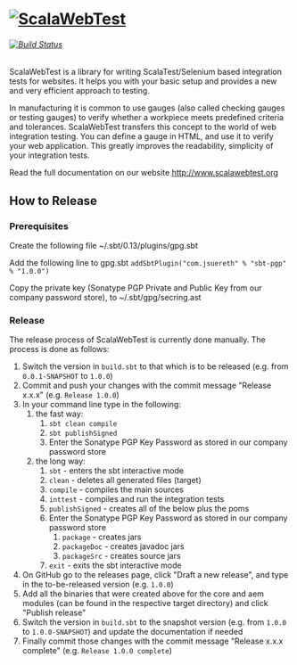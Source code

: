 # [![ScalaWebTest](http://localhost:4000/images/swt-logo-light.png)](http://www.scalawebtest.org)
###### [![Build Status](https://travis-ci.org/unic/ScalaWebTest.svg?branch=master)](https://travis-ci.org/unic/ScalaWebTest)
ScalaWebTest is a library for writing ScalaTest/Selenium based integration tests for websites. It helps you with your basic setup and provides a new and very efficient approach to testing.

In manufacturing it is common to use gauges (also called checking gauges or testing gauges) to verify whether a workpiece meets predefined criteria and tolerances. ScalaWebTest transfers this concept to the world of web integration testing. You can define a gauge in HTML, and use it to verify your web application. This greatly improves the readability, simplicity of your integration tests.

Read the full documentation on our website http://www.scalawebtest.org

## How to Release

### Prerequisites
Create the following file ~/.sbt/0.13/plugins/gpg.sbt

Add the following line to gpg.sbt
`addSbtPlugin("com.jsuereth" % "sbt-pgp" % "1.0.0")`

Copy the private key (Sonatype PGP Private and Public Key from our company password store), to ~/.sbt/gpg/secring.ast

### Release
The release process of ScalaWebTest is currently done manually. The process is done as follows:

1. Switch the version in `build.sbt` to that which is to be released (e.g. from `0.0.1-SNAPSHOT` to `1.0.0`)
2. Commit and push your changes with the commit message "Release x.x.x" (e.g. `Release 1.0.0`)
3. In your command line type in the following:
	1. the fast way:
		1. `sbt clean compile`
		2. `sbt publishSigned`
		3. Enter the Sonatype PGP Key Password as stored in our company password store
	2. the long way:
		1. `sbt` - enters the sbt interactive mode
		2. `clean` - deletes all generated files (target)
		3. `compile` - compiles the main sources
		4. `inttest` - compiles and run the integration tests
		5. `publishSigned` - creates all of the below plus the poms
		6. Enter the Sonatype PGP Key Password as stored in our company password store
			1. `package` - creates jars
			2. `packageDoc` - creates javadoc jars
			3. `packageSrc` - creates source jars
		6. `exit` - exits the sbt interactive mode
4. On GitHub go to the releases page, click "Draft a new release", and type in the to-be-released version (e.g. `1.0.0`)
5. Add all the binaries that were created above for the core and aem modules (can be found in the respective target directory) and click "Publish release"
7. Switch the version in `build.sbt` to the snapshot version (e.g. from `1.0.0` to `1.0.0-SNAPSHOT`) and update the documentation if needed
8. Finally commit those changes with the commit message "Release x.x.x complete" (e.g. `Release 1.0.0 complete`)